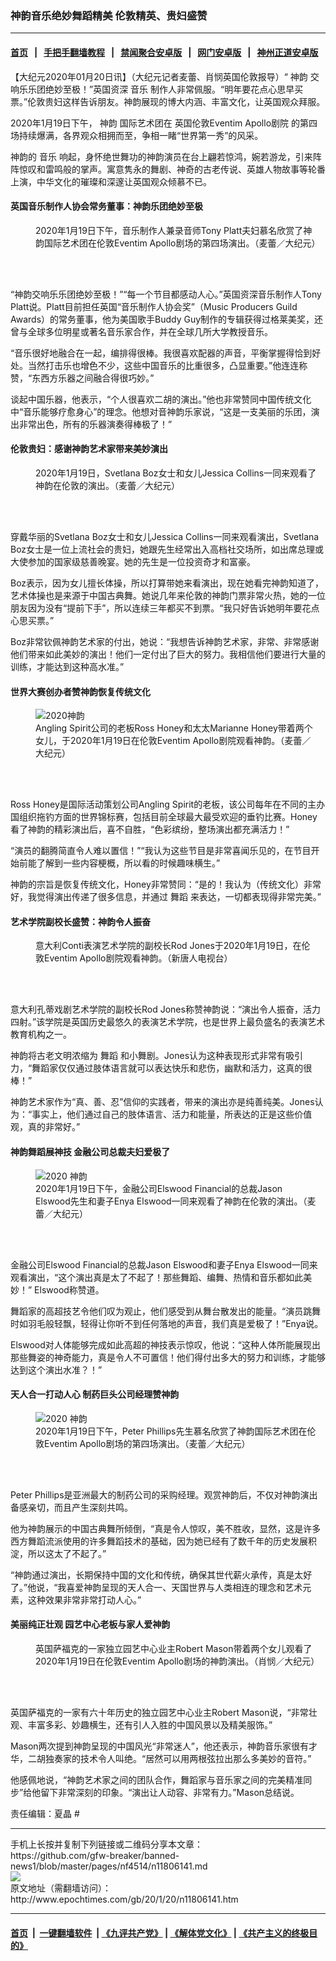 ### 神韵音乐绝妙舞蹈精美 伦敦精英、贵妇盛赞
------------------------

#### [首页](https://github.com/gfw-breaker/banned-news1/blob/master/README.md) &nbsp;&nbsp;|&nbsp;&nbsp; [手把手翻墙教程](https://github.com/gfw-breaker/guides/wiki) &nbsp;&nbsp;|&nbsp;&nbsp; [禁闻聚合安卓版](https://github.com/gfw-breaker/bn-android) &nbsp;&nbsp;|&nbsp;&nbsp; [网门安卓版](https://github.com/oGate2/oGate) &nbsp;&nbsp;|&nbsp;&nbsp; [神州正道安卓版](https://github.com/SzzdOgate/update) 



<div><p>
 【大纪元2020年01月20日讯】（大纪元记者麦蕾、肖悯英国伦敦报导）“
 <ok href="http://www.epochtimes.com/gb/tag/%E7%A5%9E%E9%9F%B5.html">
  神韵
 </ok>
 交响乐乐团绝妙至极！”英国资深
 <ok href="http://www.epochtimes.com/gb/tag/%E9%9F%B3%E4%B9%90.html">
  音乐
 </ok>
 制作人非常佩服。“明年要花点心思早买票。”伦敦贵妇这样告诉朋友。神韵展现的博大内涵、丰富文化，让英国观众拜服。
</p>
<p>
 2020年1月19日下午，
 <ok href="http://www.epochtimes.com/gb/tag/%E7%A5%9E%E9%9F%B5.html">
  神韵
 </ok>
 国际艺术团在
 <ok href="http://www.epochtimes.com/gb/tag/%E8%8B%B1%E5%9B%BD%E4%BC%A6%E6%95%A6eventim-apollo%E5%89%A7%E9%99%A2.html">
  英国伦敦Eventim Apollo剧院
 </ok>
 的第四场持续爆满，各界观众相拥而至，争相一睹“世界第一秀”的风采。
</p>
<p>
 神韵的
 <ok href="http://www.epochtimes.com/gb/tag/%E9%9F%B3%E4%B9%90.html">
  音乐
 </ok>
 响起，身怀绝世舞功的神韵演员在台上翩若惊鸿，婉若游龙，引来阵阵惊叹和雷鸣般的掌声。寓意隽永的舞剧、神奇的古老传说、英雄人物故事等轮番上演，中华文化的璀璨和深邃让英国观众倾慕不已。
</p>
<h4>
 英国音乐制作人协会常务董事：神韵乐团绝妙至极
</h4>
<figure class="wp-caption aligncenter" id="attachment_11806187" style="width: 450px">
 <ok href="http://i.epochtimes.com/assets/uploads/2020/01/2001191342181973.jpg">
  <img alt="" class="wp-image-11806187 size-medium" src="http://i.epochtimes.com/assets/uploads/2020/01/2001191342181973-450x300.jpg"/>
 </ok>
 <br/><figcaption class="wp-caption-text">
  2020年1月19日下午，音乐制作人兼录音师Tony Platt夫妇慕名欣赏了神韵国际艺术团在伦敦Eventim Apollo剧场的第四场演出。（麦蕾／大纪元）
 </figcaption><br/>
</figure><br/>
<p>
 “神韵交响乐乐团绝妙至极！”“每一个节目都感动人心。”英国资深音乐制作人Tony Platt说。Platt目前担任英国“音乐制作人协会奖”（Music Producers Guild Awards）的常务董事，他为美国歌手Buddy Guy制作的专辑获得过格莱美奖，还曾与全球多位明星或著名音乐家合作，并在全球几所大学教授音乐。
</p>
<p>
 “音乐很好地融合在一起，编排得很棒。我很喜欢配器的声音，平衡掌握得恰到好处。当然打击乐也增色不少，这些中国音乐的比重很多，凸显重要。”他连连称赞，“东西方乐器之间融合得很巧妙。”
</p>
<p>
 谈起中国乐器，他表示，“个人很喜欢二胡的演出。”他也非常赞同中国传统文化中“音乐能够疗愈身心”的理念。他想对音神韵乐家说，“这是一支美丽的乐团，演出非常出色，所有的乐器演奏得棒极了！”
</p>
<h4>
 伦敦贵妇：感谢神韵艺术家带来美妙演出
</h4>
<figure class="wp-caption aligncenter" id="attachment_11806193" style="width: 450px">
 <ok href="http://i.epochtimes.com/assets/uploads/2020/01/2001191341491973.jpg">
  <img alt="" class="wp-image-11806193 size-medium" src="http://i.epochtimes.com/assets/uploads/2020/01/2001191341491973-450x300.jpg"/>
 </ok>
 <br/><figcaption class="wp-caption-text">
  2020年1月19日，Svetlana Boz女士和女儿Jessica Collins一同来观看了神韵在伦敦的演出。（麦蕾／大纪元）
 </figcaption><br/>
</figure><br/>
<p>
 穿戴华丽的Svetlana Boz女士和女儿Jessica Collins一同来观看演出，Svetlana Boz女士是一位上流社会的贵妇，她跟先生经常出入高档社交场所，如出席总理或大使参加的国家级慈善晚宴。她的先生是一位投资奇才和富豪。
</p>
<p>
 Boz表示，因为女儿擅长体操，所以打算带她来看演出，现在她看完神韵知道了，艺术体操也是来源于中国古典舞。她说几年来伦敦的神韵门票非常火热，她的一位朋友因为没有“提前下手”，所以连续三年都买不到票。“我只好告诉她明年要花点心思买票。”
</p>
<p>
 Boz非常钦佩神韵艺术家的付出，她说：“我想告诉神韵艺术家，非常、非常感谢他们带来如此美妙的演出！他们一定付出了巨大的努力。我相信他们要进行大量的训练，才能达到这种高水准。”
</p>
<h4>
 世界大赛创办者赞神韵恢复传统文化
</h4>
<figure class="wp-caption aligncenter" id="attachment_11805743" style="width: 450px">
 <ok href="http://i.epochtimes.com/assets/uploads/2020/01/2001191347541973.jpg">
  <img alt="2020神韵" class="wp-image-11805743 size-medium" src="http://i.epochtimes.com/assets/uploads/2020/01/2001191347541973-450x300.jpg" title="2020神韵"/>
 </ok>
 <br/><figcaption class="wp-caption-text">
  Angling Spirit公司的老板Ross Honey和太太Marianne Honey带着两个女儿，于2020年1月19日在伦敦Eventim Apollo剧院观看神韵。（麦蕾／大纪元）
 </figcaption><br/>
</figure><br/>
<p>
 Ross Honey是国际活动策划公司Angling Spirit的老板，该公司每年在不同的主办国组织拖钓方面的世界锦标赛，包括目前全球最大最受欢迎的垂钓比赛。Honey看了神韵的精彩演出后，喜不自胜，“色彩缤纷，整场演出都充满活力！”
</p>
<p>
 “演员的翻腾简直令人难以置信！”“我认为这些节目是非常喜闻乐见的，在节目开始前能了解到一些内容梗概，所以看的时候趣味横生。”
</p>
<p>
 神韵的宗旨是恢复传统文化，Honey非常赞同：“是的！我认为（传统文化）非常好，我觉得演出传递了很多信息，并通过
 <ok href="http://www.epochtimes.com/gb/tag/%E8%88%9E%E8%B9%88.html">
  舞蹈
 </ok>
 来表达，一切都表现得非常完美。”
</p>
<h4>
 艺术学院副校长盛赞：神韵令人振奋
</h4>
<figure class="wp-caption aligncenter" id="attachment_11805610" style="width: 450px">
 <ok href="http://i.epochtimes.com/assets/uploads/2020/01/2001191342381973.jpg">
  <img alt="" class="wp-image-11805610 size-medium" src="http://i.epochtimes.com/assets/uploads/2020/01/2001191342381973-450x300.jpg"/>
 </ok>
 <br/><figcaption class="wp-caption-text">
  意大利Conti表演艺术学院的副校长Rod Jones于2020年1月19日，在伦敦Eventim Apollo剧院观看神韵。（新唐人电视台）
 </figcaption><br/>
</figure><br/>
<p>
 意大利孔蒂戏剧艺术学院的副校长Rod Jones称赞神韵说：“演出令人振奋，活力四射。”该学院是英国历史最悠久的表演艺术学院，也是世界上最负盛名的表演艺术教育机构之一。
</p>
<p>
 神韵将古老文明浓缩为
 <ok href="http://www.epochtimes.com/gb/tag/%E8%88%9E%E8%B9%88.html">
  舞蹈
 </ok>
 和小舞剧。Jones认为这种表现形式非常有吸引力，“舞蹈家仅仅通过肢体语言就可以表达快乐和悲伤，幽默和活力，这真的很棒！”
</p>
<p>
 神韵艺术家作为“真、善、忍”信仰的实践者，带来的演出亦是纯善纯美。Jones认为：“事实上，他们通过自己的肢体语言、活力和能量，所表达的正是这些价值观，真的非常好。”
</p>
<h4>
 神韵舞蹈展神技 金融公司总裁夫妇爱极了
</h4>
<figure class="wp-caption aligncenter" id="attachment_11805782" style="width: 450px">
 <ok href="http://i.epochtimes.com/assets/uploads/2020/01/2001191342081973.jpg">
  <img alt="2020 神韵" class="wp-image-11805782 size-medium" src="http://i.epochtimes.com/assets/uploads/2020/01/2001191342081973-450x300.jpg" title="2020 神韵"/>
 </ok>
 <br/><figcaption class="wp-caption-text">
  2020年1月19日下午，金融公司Elswood Financial的总裁Jason Elswood先生和妻子Enya Elswood一同来观看了神韵在伦敦的演出。（麦蕾／大纪元）
 </figcaption><br/>
</figure><br/>
<p>
 金融公司Elswood Financial的总裁Jason Elswood和妻子Enya Elswood一同来观看演出，“这个演出真是太了不起了！那些舞蹈、编舞、热情和音乐都如此美妙！” Elswood称赞道。
</p>
<p>
 舞蹈家的高超技艺令他们叹为观止，他们感受到从舞台散发出的能量。“演员跳舞时如羽毛般轻飘，轻得让你听不到任何落地的声音，我们真是爱极了！”Enya说。
</p>
<p>
 Elswood对人体能够完成如此高超的神技表示惊叹，他说：“这种人体所能展现出那些舞姿的神奇能力，真是令人不可置信！他们得付出多大的努力和训练，才能够达到这个演出水准？！”
</p>
<h4>
 天人合一打动人心 制药巨头公司经理赞神韵
</h4>
<figure class="wp-caption aligncenter" id="attachment_11805756" style="width: 450px">
 <ok href="http://i.epochtimes.com/assets/uploads/2020/01/2001191341581973.jpg">
  <img alt="2020 神韵" class="wp-image-11805756 size-medium" src="http://i.epochtimes.com/assets/uploads/2020/01/2001191341581973-450x300.jpg" title="2020 神韵"/>
 </ok>
 <br/><figcaption class="wp-caption-text">
  2020年1月19日下午，Peter Phillips先生慕名欣赏了神韵国际艺术团在伦敦Eventim Apollo剧场的第四场演出。（麦蕾／大纪元）
 </figcaption><br/>
</figure><br/>
<p>
 Peter Phillips是亚洲最大的制药公司的采购经理。观赏神韵后，不仅对神韵演出备感亲切，而且产生深刻共鸣。
</p>
<p>
 他为神韵展示的中国古典舞所倾倒，“真是令人惊叹，美不胜收，显然，这是许多西方舞蹈流派使用的许多舞蹈技术的基础，因为她已经有了数千年的历史发展积淀，所以这太了不起了。”
</p>
<p>
 “神韵通过演出，长期保持中国的文化和传统，确保其世代薪火承传，真是太好了。”他说，“我喜爱神韵呈现的天人合一、天国世界与人类相连的理念和艺术元素，这种效果非常非常打动人心。”
</p>
<h4>
 美丽纯正壮观 园艺中心老板与家人爱神韵
</h4>
<figure class="wp-caption aligncenter" id="attachment_11806219" style="width: 450px">
 <ok href="http://i.epochtimes.com/assets/uploads/2020/01/2001191342281973.jpg">
  <img alt="" class="wp-image-11806219 size-medium" src="http://i.epochtimes.com/assets/uploads/2020/01/2001191342281973-450x300.jpg"/>
 </ok>
 <br/><figcaption class="wp-caption-text">
  英国萨福克的一家独立园艺中心业主Robert Mason带着两个女儿观看了2020年1月19日在伦敦Eventim Apollo剧场的神韵演出。（肖悯／大纪元）
 </figcaption><br/>
</figure><br/>
<p>
 英国萨福克的一家有六十年历史的独立园艺中心业主Robert Mason说，“非常壮观、丰富多彩、妙趣横生，还有引人入胜的中国风景以及精美服饰。”
</p>
<p>
 Mason两次提到神韵呈现的中国风光“非常迷人”，他还表示，神韵音乐家很有才华，二胡独奏家的技术令人叫绝。“居然可以用两根弦拉出那么多美妙的音符。”
</p>
<p>
 他感佩地说，“神韵艺术家之间的团队合作，舞蹈家与音乐家之间的完美精准同步”给他留下非常深刻的印象。“演出让人动容、非常有力。”Mason总结说。
</p>
<p>
 责任编辑：夏晶 #
</p>
</div>
<hr/>
手机上长按并复制下列链接或二维码分享本文章：<br/>
https://github.com/gfw-breaker/banned-news1/blob/master/pages/nf4514/n11806141.md <br/>
<a href='https://github.com/gfw-breaker/banned-news1/blob/master/pages/nf4514/n11806141.md'><img src='https://github.com/gfw-breaker/banned-news1/blob/master/pages/nf4514/n11806141.md.png'/></a> <br/>
原文地址（需翻墙访问）：http://www.epochtimes.com/gb/20/1/20/n11806141.htm


------------------------
#### [首页](https://github.com/gfw-breaker/banned-news1/blob/master/README.md) &nbsp;|&nbsp; [一键翻墙软件](https://github.com/gfw-breaker/nogfw/blob/master/README.md) &nbsp;| [《九评共产党》](https://github.com/gfw-breaker/9ping.md/blob/master/README.md#九评之一评共产党是什么) | [《解体党文化》](https://github.com/gfw-breaker/jtdwh.md/blob/master/README.md) | [《共产主义的终极目的》](https://github.com/gfw-breaker/gczydzjmd.md/blob/master/README.md)


<img src='http://gfw-breaker.win/banned-news/pages/nf4514/n11806141.md' width='0px' height='0px'/>